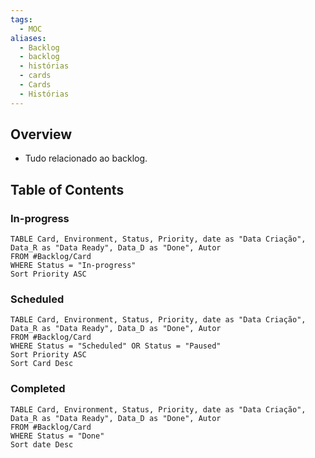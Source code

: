 ```yaml
---
tags:
  - MOC
aliases:
  - Backlog
  - backlog
  - histórias
  - cards
  - Cards
  - Histórias
---
```

## Overview
- Tudo relacionado ao backlog.
## Table of Contents
### In-progress
```dataview
TABLE Card, Environment, Status, Priority, date as "Data Criação", Data_R as "Data Ready", Data_D as "Done", Autor
FROM #Backlog/Card 
WHERE Status = "In-progress"
Sort Priority ASC
```
### Scheduled
```dataview
TABLE Card, Environment, Status, Priority, date as "Data Criação", Data_R as "Data Ready", Data_D as "Done", Autor
FROM #Backlog/Card
WHERE Status = "Scheduled" OR Status = "Paused"
Sort Priority ASC
Sort Card Desc
```
### Completed
```dataview
TABLE Card, Environment, Status, Priority, date as "Data Criação", Data_R as "Data Ready", Data_D as "Done", Autor
FROM #Backlog/Card
WHERE Status = "Done"
Sort date Desc
```
